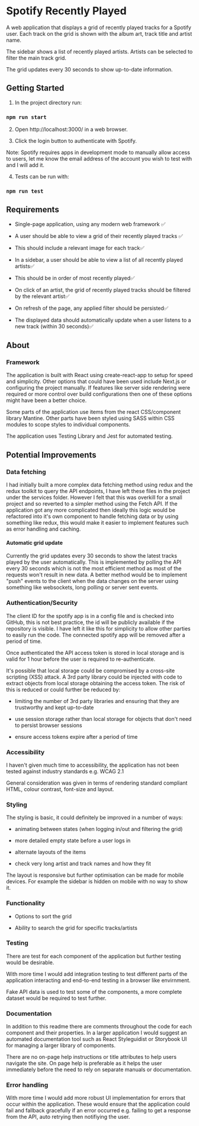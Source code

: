 # Spotify Recently Played

A web application that displays a grid of recently played tracks for a Spotify user. Each track on the grid is shown with the album art, track title and artist name.

The sidebar shows a list of recently played artists. Artists can be selected to filter the main track grid.

The grid updates every 30 seconds to show up-to-date information.

## Getting Started

1. In the project directory run:

### `npm run start`

2. Open http://localhost:3000/ in a web browser.

3. Click the login button to authenticate with Spotify.

Note: Spotify requires apps in development mode to manually allow access to users, let me know the email address of the account you wish to test with and I will add it.

4. Tests can be run with:

### `npm run test`

## Requirements

-  Single-page application, using any modern web framework ✅

-  A user should be able to view a grid of their recently played tracks ✅

-  This should include a relevant image for each track✅

-  In a sidebar, a user should be able to view a list of all recently played artists✅

-  This should be in order of most recently played✅

-  On click of an artist, the grid of recently played tracks should be filtered by the relevant artist✅

-  On refresh of the page, any applied filter should be persisted✅

-  The displayed data should automatically update when a user listens to a new track (within 30 seconds)✅

## About

### Framework

The application is built with React using create-react-app to setup for speed and simplicity. Other options that could have been used include Next.js or configuring the project manually. If features like server side rendering were required or more control over build configurations then one of these options might have been a better choice.

Some parts of the application use items from the react CSS/component library Mantine. Other parts have been styled using SASS within CSS modules to scope styles to individual components.

The application uses Testing Library and Jest for automated testing.

## Potential Improvements

### Data fetching

I had initially built a more complex data fetching method using redux and the redux toolkit to query the API endpoints, I have left these files in the project under the services folder. However I felt that this was overkill for a small project and so reverted to a simpler method using the Fetch API. If the application got any more complicated then ideally this logic would be refactored into it's own component to handle fetching data or by using something like redux, this would make it easier to implement features such as error handling and caching.

#### Automatic grid update

Currently the grid updates every 30 seconds to show the latest tracks played by the user automatically. This is implemented by polling the API every 30 seconds which is not the most efficient method as most of the requests won't result in new data. A better method would be to implement "push" events to the client when the data changes on the server using something like websockets, long polling or server sent events.

### Authentication/Security

The client ID for the spotify app is in a config file and is checked into GitHub, this is not best practice, the id will be publicly available if the repository is visible. I have left it like this for simplicity to allow other parties to easily run the code. The connected spotify app will be removed after a period of time.

Once authenticated the API access token is stored in local storage and is valid for 1 hour before the user is required to re-authenticate.

It's possible that local storage could be compromised by a cross-site scripting (XSS) attack. A 3rd party library could be injected with code to extract objects from local storage obtaining the access token. The risk of this is reduced or could further be reduced by:

-  limiting the number of 3rd party libraries and ensuring that they are trustworthy and kept up-to-date

-  use session storage rather than local storage for objects that don't need to persist browser sessions

-  ensure access tokens expire after a period of time

### Accessibility

I haven't given much time to accessibility, the application has not been tested against industry standards e.g. WCAG 2.1

General consideration was given in terms of rendering standard compliant HTML, colour contrast, font-size and layout.

### Styling

The styling is basic, it could definitely be improved in a number of ways:

-  animating between states (when logging in/out and filtering the grid)

-  more detailed empty state before a user logs in

-  alternate layouts of the items

-  check very long artist and track names and how they fit

The layout is responsive but further optimisation can be made for mobile devices. For example the sidebar is hidden on mobile with no way to show it.

### Functionality

-  Options to sort the grid

-  Ability to search the grid for specific tracks/artists

### Testing

There are test for each component of the application but further testing would be desirable.

With more time I would add integration testing to test different parts of the application interacting and end-to-end testing in a browser like envirnment.

Fake API data is used to test some of the components, a more complete dataset would be required to test further.

### Documentation

In addition to this readme there are comments throughout the code for each component and their properties. In a larger application I would suggest an automated documentation tool such as React Styleguidist or Storybook UI for managing a larger library of components.

There are no on-page help instructions or title attributes to help users navigate the site. On page help is preferable as it helps the user immediately before the need to rely on separate manuals or documentation.

### Error handling

With more time I would add more robust UI implementation for errors that occur within the application. These would ensure that the application could fail and fallback gracefully if an error occurred e.g. failing to get a response from the API, auto retrying then notifiying the user.
